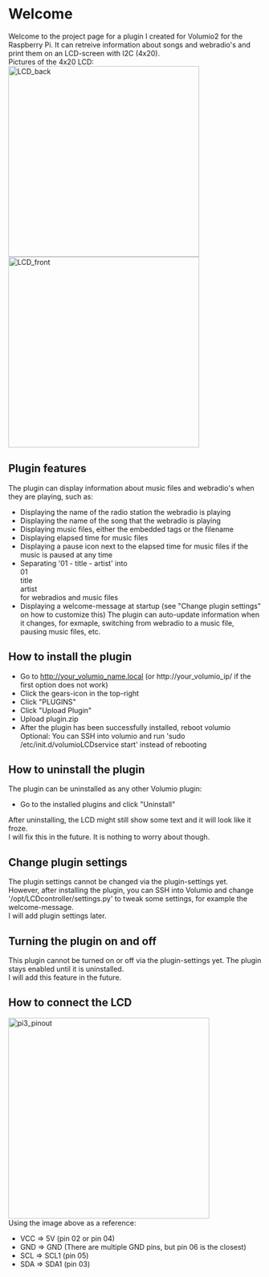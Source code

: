 # Welcome

Welcome to the project page for a plugin I created for Volumio2 for the Raspberry Pi.
It can retreive information about songs and webradio's and print them on an LCD-screen with I2C (4x20).<br>Pictures of the 4x20 LCD:<br>
<img width="380px" src='https://www.raspberrypi-spy.co.uk/wp-content/uploads/2015/04/i2c_backpack_02-1024x597.jpg' alt='LCD_back'><br>
<img width="380px" src='http://domoticx.com/wp-content/uploads/YM2004A-LCD-Display-2x20-4x20.jpg' alt="LCD_front">

## Plugin features

The plugin can display information about music files and webradio's when they are playing, such as:
  - Displaying the name of the radio station the webradio is playing
  - Displaying the name of the song that the webradio is playing
  - Displaying music files, either the embedded tags or the filename
  - Displaying elapsed time for music files
  - Displaying a pause icon next to the elapsed time for music files if the music is paused at any time
  - Separating '01 - title - artist' into<br>01<br>title<br>artist<br>for webradios and music files
  - Displaying a welcome-message at startup (see "Change plugin settings" on how to customize this)
The plugin can auto-update information when it changes, for exmaple, switching from webradio to a music file, pausing music files, etc.

## How to install the plugin
- Go to http://your_volumio_name.local (or http://your_volumio_ip/ if the first option does not work)
- Click the gears-icon in the top-right
- Click "PLUGINS"
- Click "Upload Plugin"
- Upload plugin.zip
- After the plugin has been successfully installed, reboot volumio<br>Optional: You can SSH into volumio and run 'sudo /etc/init.d/volumioLCDservice start' instead of rebooting

## How to uninstall the plugin
The plugin can be uninstalled as any other Volumio plugin:
- Go to the installed plugins and click "Uninstall"

After uninstalling, the LCD might still show some text and it will look like it froze.<br>I will fix this in the future. It is nothing to worry about though.

## Change plugin settings

The plugin settings cannot be changed via the plugin-settings yet.<br>However, after installing the plugin, you can SSH into Volumio and change '/opt/LCDcontroller/settings.py' to tweak some settings, for example the welcome-message.<br>I will add plugin settings later.

## Turning the plugin on and off

This plugin cannot be turned on or off via the plugin-settings yet. The plugin stays enabled until it is uninstalled.<br>I will add this feature in the future.

## How to connect the LCD

<img width="400px" src='https://i.pinimg.com/originals/84/46/ec/8446eca5728ebbfa85882e8e16af8507.png' alt='pi3_pinout'><br>
Using the image above as a reference:
  - VCC => 5V    (pin 02 or pin 04)
  - GND => GND   (There are multiple GND pins, but pin 06 is the closest)
  - SCL => SCL1  (pin 05)
  - SDA => SDA1  (pin 03)
